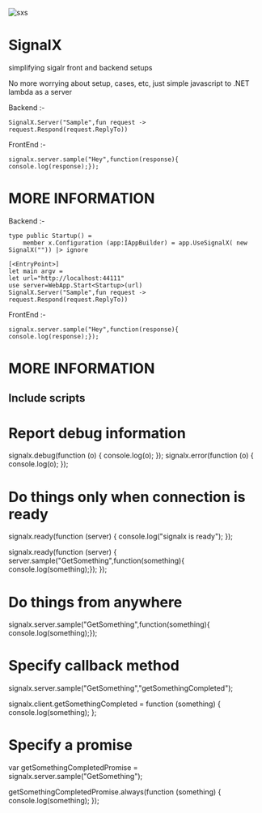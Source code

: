 ![sxs](https://cloud.githubusercontent.com/assets/2102748/18841414/a912f0bc-83df-11e6-81ca-608ac62cac47.png) 
# SignalX
simplifying sigalr front and backend  setups

No more worrying about setup, cases, etc, just simple javascript to .NET lambda as a server


Backend :-

	SignalX.Server("Sample",fun request -> request.Respond(request.ReplyTo))	
	
FrontEnd :-
    
    signalx.server.sample("Hey",function(response){ console.log(response);});

MORE INFORMATION
==================================================================

Backend :-

    type public Startup() =
        member x.Configuration (app:IAppBuilder) = app.UseSignalX( new SignalX("")) |> ignore
		
    [<EntryPoint>]
    let main argv = 
    let url="http://localhost:44111"
    use server=WebApp.Start<Startup>(url)
	SignalX.Server("Sample",fun request -> request.Respond(request.ReplyTo))	
	
FrontEnd :-
    
    signalx.server.sample("Hey",function(response){ console.log(response);});	
	
MORE INFORMATION
==================================================================
	
Include scripts
----------------------------------------------------------------

<script src="jquery.min.js"></script>
<script src="jquery.signalr.min.js"></script>
<script src="signalx.js"></script>


Report debug information
=========================================================

 signalx.debug(function (o) { console.log(o); });
 signalx.error(function (o) { console.log(o); });
 
Do things only when connection is ready
=========================================================
 
 signalx.ready(function (server) {
    console.log("signalx is ready");
 });
 
 signalx.ready(function (server) {
    server.sample("GetSomething",function(something){ console.log(something);});
 });
 
Do things from anywhere
=========================================================

 signalx.server.sample("GetSomething",function(something){ console.log(something);});
 
Specify callback method
=========================================================

 signalx.server.sample("GetSomething","getSomethingCompleted");
 
 signalx.client.getSomethingCompleted = function (something) {
        console.log(something);
    };
 
 
Specify a promise
=========================================================

 var getSomethingCompletedPromise = signalx.server.sample("GetSomething");
 
 getSomethingCompletedPromise.always(function (something) {
        console.log(something);
    });
 
 
 
 
 
 
 
 
